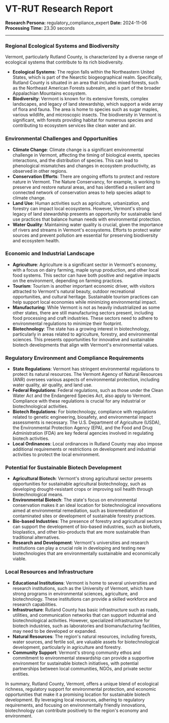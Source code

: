 # VT-RUT Research Report

**Research Persona:** regulatory_compliance_expert
**Date:** 2024-11-06
**Processing Time:** 23.30 seconds

---

### Regional Ecological Systems and Biodiversity

Vermont, particularly Rutland County, is characterized by a diverse range of ecological systems that contribute to its rich biodiversity.

- **Ecological Systems**: The region falls within the Northeastern United States, which is part of the Nearctic biogeographical realm. Specifically, Rutland County is situated in an area that includes mixed forests, such as the Northeast American Forests subrealm, and is part of the broader Appalachian Mountains ecosystem.
- **Biodiversity**: Vermont is known for its extensive forests, complex landscapes, and legacy of land stewardship, which support a wide array of flora and fauna. The area is home to species such as sugar maples, various wildlife, and microscopic insects. The biodiversity in Vermont is significant, with forests providing habitat for numerous species and contributing to ecosystem services like clean water and air.

### Environmental Challenges and Opportunities

- **Climate Change**: Climate change is a significant environmental challenge in Vermont, affecting the timing of biological events, species interactions, and the distribution of species. This can lead to phenological mismatches and changes in ecosystem productivity, as observed in other regions.
- **Conservation Efforts**: There are ongoing efforts to protect and restore nature in Vermont. The Nature Conservancy, for example, is working to preserve and restore natural areas, and has identified a resilient and connected network of conservation areas to help species adapt to climate change.
- **Land Use**: Human activities such as agriculture, urbanization, and forestry can impact local ecosystems. However, Vermont's strong legacy of land stewardship presents an opportunity for sustainable land use practices that balance human needs with environmental protection.
- **Water Quality**: Maintaining water quality is crucial, given the importance of rivers and streams in Vermont's ecosystems. Efforts to protect water sources and prevent pollution are essential for preserving biodiversity and ecosystem health.

### Economic and Industrial Landscape

- **Agriculture**: Agriculture is a significant sector in Vermont's economy, with a focus on dairy farming, maple syrup production, and other local food systems. This sector can have both positive and negative impacts on the environment, depending on farming practices.
- **Tourism**: Tourism is another important economic driver, with visitors attracted to Vermont's natural beauty, outdoor recreational opportunities, and cultural heritage. Sustainable tourism practices can help support local economies while minimizing environmental impact.
- **Manufacturing**: While Vermont is not as heavily industrialized as some other states, there are still manufacturing sectors present, including food processing and craft industries. These sectors need to adhere to environmental regulations to minimize their footprint.
- **Biotechnology**: The state has a growing interest in biotechnology, particularly in areas related to agriculture, forestry, and environmental sciences. This presents opportunities for innovative and sustainable biotech developments that align with Vermont's environmental values.

### Regulatory Environment and Compliance Requirements

- **State Regulations**: Vermont has stringent environmental regulations to protect its natural resources. The Vermont Agency of Natural Resources (ANR) oversees various aspects of environmental protection, including water quality, air quality, and land use.
- **Federal Regulations**: Federal regulations, such as those under the Clean Water Act and the Endangered Species Act, also apply to Vermont. Compliance with these regulations is crucial for any industrial or biotechnological activities.
- **Biotech Regulations**: For biotechnology, compliance with regulations related to genetic engineering, biosafety, and environmental impact assessments is necessary. The U.S. Department of Agriculture (USDA), the Environmental Protection Agency (EPA), and the Food and Drug Administration (FDA) are key federal agencies involved in regulating biotech activities.
- **Local Ordinances**: Local ordinances in Rutland County may also impose additional requirements or restrictions on development and industrial activities to protect the local environment.

### Potential for Sustainable Biotech Development

- **Agricultural Biotech**: Vermont's strong agricultural sector presents opportunities for sustainable agricultural biotechnology, such as developing drought-resistant crops or improving soil health through biotechnological means.
- **Environmental Biotech**: The state's focus on environmental conservation makes it an ideal location for biotechnological innovations aimed at environmental remediation, such as bioremediation of contaminated sites or development of sustainable forestry practices.
- **Bio-based Industries**: The presence of forestry and agricultural sectors can support the development of bio-based industries, such as biofuels, bioplastics, and other bio-products that are more sustainable than traditional alternatives.
- **Research and Development**: Vermont's universities and research institutions can play a crucial role in developing and testing new biotechnologies that are environmentally sustainable and economically viable.

### Local Resources and Infrastructure

- **Educational Institutions**: Vermont is home to several universities and research institutions, such as the University of Vermont, which have strong programs in environmental sciences, agriculture, and biotechnology. These institutions can provide a skilled workforce and research capabilities.
- **Infrastructure**: Rutland County has basic infrastructure such as roads, utilities, and communication networks that can support industrial and biotechnological activities. However, specialized infrastructure for biotech industries, such as laboratories and biomanufacturing facilities, may need to be developed or expanded.
- **Natural Resources**: The region's natural resources, including forests, water sources, and fertile soil, are valuable assets for biotechnological development, particularly in agriculture and forestry.
- **Community Support**: Vermont's strong community ethos and commitment to environmental stewardship can provide a supportive environment for sustainable biotech initiatives, with potential partnerships between local communities, NGOs, and private sector entities.

In summary, Rutland County, Vermont, offers a unique blend of ecological richness, regulatory support for environmental protection, and economic opportunities that make it a promising location for sustainable biotech development. By leveraging local resources, adhering to regulatory requirements, and focusing on environmentally friendly innovations, biotechnology can contribute positively to the region's economy and environment.